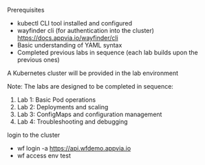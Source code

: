 Prerequisites

- kubectl CLI tool installed and configured
- wayfinder cli (for authentication into the cluster) https://docs.appvia.io/wayfinder/cli
- Basic understanding of YAML syntax
- Completed previous labs in sequence (each lab builds upon the previous ones)

A Kubernetes cluster will be provided in the lab environment


Note: The labs are designed to be completed in sequence:
1. Lab 1: Basic Pod operations
2. Lab 2: Deployments and scaling
3. Lab 3: ConfigMaps and configuration management
4. Lab 4: Troubleshooting and debugging



login to the cluster


- wf login -a https://api.wfdemo.appvia.io
- wf access env test <your-name>
